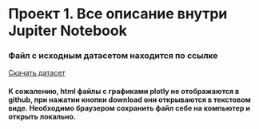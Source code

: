 # Проект 1.  Все описание внутри Jupiter Notebook

### Файл с исходным датасетом находится по ссылке
 [Скачать датасет](https://disk.yandex.ru/d/mf-CKFVVvt4t0Q)

#### К сожалению, html файлы с графиками plotly не отображаются в github, при нажатии кнопки download они открываются в текстовом виде. Необходимо браузером сохранить файл себе на компьютер и открыть локально.
